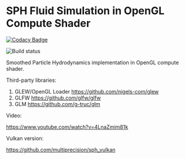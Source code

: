 # SPH Fluid Simulation in OpenGL Compute Shader

[![Codacy Badge](https://api.codacy.com/project/badge/Grade/ab9154c74b804082a0818255b11be93e)](https://app.codacy.com/app/multiprecision/sph_opengl?utm_source=github.com&utm_medium=referral&utm_content=multiprecision/sph_opengl&utm_campaign=Badge_Grade_Dashboard)

![Build status](https://ci.appveyor.com/api/projects/status/bdmh929h1m7ir32l/branch/master?svg=true)

Smoothed Particle Hydrodynamics implementation in OpenGL compute shader.

Third-party libraries:

1. GLEW/OpenGL Loader https://github.com/nigels-com/glew
2. GLFW https://github.com/glfw/glfw
3. GLM https://github.com/g-truc/glm

Video:

https://www.youtube.com/watch?v=4LnaZmim81k

Vulkan version:

https://github.com/multiprecision/sph_vulkan
